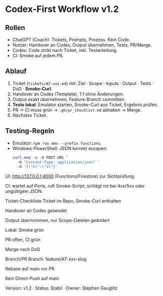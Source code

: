 ﻿# Codex-First Workflow v1.2

## Rollen
- ChatGPT (Coach): Tickets, Prompts, Prozess. Kein Code.
- Nutzer: Handover an Codex, Output übernehmen, Tests, PR/Merge.
- Codex: Code strikt nach Ticket, inkl. Testanleitung.
- CI: Smoke auf jedem PR.

## Ablauf
1) Ticket (`tickets/AT-xxx.md`) mit: Ziel · Scope · Inputs · Output · Tests · DoD · **Smoke-Curl**.
2) Handover an Codex (Template), 1:1 ohne Änderungen.
3) Output exakt übernehmen, Feature-Branch committen.
4) **Tests lokal**: Emulator starten, Smoke-Curl aus Ticket, Ergebnis prüfen.
5) PR → CI muss grün → `.gh/pr_checklist.md` abhaken → Merge.
6) Nächstes Ticket.

## Testing-Regeln
- Emulator: `npm run emu --prefix functions`.
- Windows-PowerShell: JSON korrekt escapen:
  ```powershell
  curl.exe -s -X POST URL `
    -H "Content-Type: application/json" `
    -d '{\"k\":\"v\"}'
UI: http://127.0.0.1:4000 (Functions/Firestore) zur Sichtprüfung.

CI: wartet auf Ports, ruft Smoke-Script, schlägt rot bei 4xx/5xx oder ungültigem JSON.

Ticket-Checkliste
 Ticket im Repo, Smoke-Curl enthalten

 Handover an Codex gesendet

 Output übernommen, nur Scope-Dateien geändert

 Lokal: Smoke grün

 PR offen, CI grün

 Merge nach DoD

Branch/PR
Branch: feature/AT-xxx-slug

Rebase auf main vor PR

Kein Direct-Push auf main

Version: v1.2 · Status: Stabil · Owner: Stephan Gauglitz
